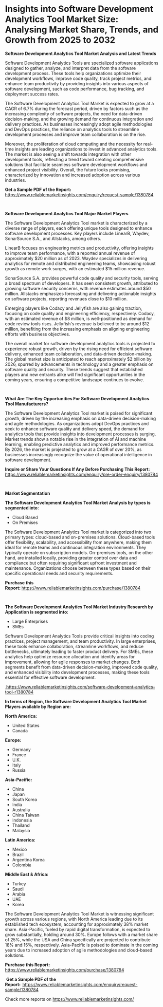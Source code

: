 <p><h1>Insights into Software Development Analytics Tool Market Size: Analysing Market Share, Trends, and Growth from 2025 to 2032</h1></p><p><strong>Software Development Analytics Tool Market Analysis and Latest Trends</strong></p>
<p><p>Software Development Analytics Tools are specialized software applications designed to gather, analyze, and interpret data from the software development process. These tools help organizations optimize their development workflows, improve code quality, track project metrics, and enhance team productivity by providing insights into various aspects of software development, such as code performance, bug tracking, and deployment success rates.</p><p>The Software Development Analytics Tool Market is expected to grow at a CAGR of 6.7% during the forecast period, driven by factors such as the increasing complexity of software projects, the need for data-driven decision-making, and the growing demand for continuous integration and delivery practices. As businesses increasingly adopt agile methodologies and DevOps practices, the reliance on analytics tools to streamline development processes and improve team collaboration is on the rise. </p><p>Moreover, the proliferation of cloud computing and the necessity for real-time insights are leading organizations to invest in advanced analytics tools. The market is also seeing a shift towards integration with other development tools, reflecting a trend toward creating comprehensive solutions that facilitate seamless software development workflows and enhanced project visibility. Overall, the future looks promising, characterized by innovation and increased adoption across various industries.</p></p>
<p><strong>Get a Sample PDF of the Report:&nbsp;</strong> <a href="https://www.reliablemarketinsights.com/enquiry/request-sample/1380784?utm_campaign=3221&utm_medium=2&utm_source=Github&utm_content=ia&utm_term=11032025&utm_id=software-development-analytics-tool">https://www.reliablemarketinsights.com/enquiry/request-sample/1380784</a></p>
<p>&nbsp;</p>
<p><strong>Software Development Analytics Tool Major Market Players</strong></p>
<p><p>The Software Development Analytics Tool market is characterized by a diverse range of players, each offering unique tools designed to enhance software development processes. Key players include LinearB, Waydev, SonarSource S.A., and Allstacks, among others. </p><p>LinearB focuses on engineering metrics and productivity, offering insights to improve team performance, with a reported annual revenue of approximately $20 million as of 2023. Waydev specializes in delivering analytics for remote and distributed engineering teams, showcasing robust growth as remote work surges, with an estimated $15 million revenue.</p><p>SonarSource S.A. provides powerful code quality and security tools, serving a broad spectrum of developers. It has seen consistent growth, attributed to growing software security concerns, with revenue estimates around $50 million. Allstacks emphasizes forecasting and delivering actionable insights on software projects, reporting revenues close to $10 million.</p><p>Emerging players like Codacy and Jellyfish are also gaining traction, focusing on code quality and engineering efficiency, respectively. Codacy, with an estimated revenue of $8 million, is well-positioned as demand for code review tools rises. Jellyfish's revenue is believed to be around $12 million, benefiting from the increasing emphasis on aligning engineering efforts with business objectives.</p><p>The overall market for software development analytics tools is projected to experience robust growth, driven by the rising need for efficient software delivery, enhanced team collaboration, and data-driven decision-making. The global market size is anticipated to reach approximately $2 billion by 2026, spurred by advancements in technology and a greater emphasis on software quality and security. These trends suggest that established players and new entrants alike will find significant opportunities in the coming years, ensuring a competitive landscape continues to evolve.</p></p>
<p>&nbsp;</p>
<p><strong>What Are The Key Opportunities For Software Development Analytics Tool Manufacturers?</strong></p>
<p><p>The Software Development Analytics Tool market is poised for significant growth, driven by the increasing emphasis on data-driven decision-making and agile methodologies. As organizations adopt DevOps practices and seek to enhance software quality and delivery speed, the demand for analytics tools that provide insights into development processes is surging. Market trends show a notable rise in the integration of AI and machine learning, enabling predictive analytics and improved performance metrics. By 2026, the market is projected to grow at a CAGR of over 20%, as businesses increasingly recognize the value of operational intelligence in software development.</p></p>
<p><strong>Inquire or Share Your Questions If Any Before Purchasing This Report:</strong> <a href="https://www.reliablemarketinsights.com/enquiry/pre-order-enquiry/1380784?utm_campaign=3221&utm_medium=2&utm_source=Github&utm_content=ia&utm_term=11032025&utm_id=software-development-analytics-tool">https://www.reliablemarketinsights.com/enquiry/pre-order-enquiry/1380784</a></p>
<p>&nbsp;</p>
<p><strong>Market Segmentation</strong></p>
<p><strong>The Software Development Analytics Tool Market Analysis by types is segmented into:</strong></p>
<p><ul><li>Cloud Based</li><li>On Premises</li></ul></p>
<p><p>The Software Development Analytics Tool market is categorized into two primary types: cloud-based and on-premises solutions. Cloud-based tools offer flexibility, scalability, and accessibility from anywhere, making them ideal for remote teams and continuous integration environments. They typically operate on subscription models. On-premises tools, on the other hand, are installed locally, providing greater control over data and compliance but often requiring significant upfront investment and maintenance. Organizations choose between these types based on their specific operational needs and security requirements.</p></p>
<p><strong>Purchase this Report:&nbsp;</strong><a href="https://www.reliablemarketinsights.com/purchase/1380784?utm_campaign=3221&utm_medium=2&utm_source=Github&utm_content=ia&utm_term=11032025&utm_id=software-development-analytics-tool">https://www.reliablemarketinsights.com/purchase/1380784</a></p>
<p>&nbsp;</p>
<p><strong>The Software Development Analytics Tool Market Industry Research by Application is segmented into:</strong></p>
<p><ul><li>Large Enterprises</li><li>SMEs</li></ul></p>
<p><p>Software Development Analytics Tools provide critical insights into coding practices, project management, and team productivity. In large enterprises, these tools enhance collaboration, streamline workflows, and reduce bottlenecks, ultimately leading to faster product delivery. For SMEs, these analytics help optimize resource allocation and identify areas for improvement, allowing for agile responses to market changes. Both segments benefit from data-driven decision-making, improved code quality, and enhanced visibility into development processes, making these tools essential for effective software development.</p></p>
<p><a href="https://www.reliablemarketinsights.com/software-development-analytics-tool-r1380784?utm_campaign=3221&utm_medium=2&utm_source=Github&utm_content=ia&utm_term=11032025&utm_id=software-development-analytics-tool">&nbsp;https://www.reliablemarketinsights.com/software-development-analytics-tool-r1380784</a></p>
<p><strong>In terms of Region, the Software Development Analytics Tool Market Players available by Region are:</strong></p>
<p>
    <p> <strong> North America: </strong>
        <ul>
            <li>United States</li>
            <li>Canada</li>
        </ul>
        </p> 
    <p> <strong> Europe: </strong>
        <ul>
            <li>Germany</li>
            <li>France</li>
            <li>U.K.</li>
            <li>Italy</li>
            <li>Russia</li>
        </ul>
        </p> 
    <p> <strong> Asia-Pacific: </strong>
        <ul>
            <li>China</li>
            <li>Japan</li>
            <li>South Korea</li>
            <li>India</li>
            <li>Australia</li>
            <li>China Taiwan</li>
            <li>Indonesia</li>
            <li>Thailand</li>
            <li>Malaysia</li>
        </ul>
        </p> 
    <p> <strong> Latin America: </strong>
        <ul>
            <li>Mexico</li>
            <li>Brazil</li>
            <li>Argentina Korea</li>
            <li>Colombia</li>
        </ul>
        </p> 
    <p> <strong> Middle East & Africa: </strong>
        <ul>
            <li>Turkey</li>
            <li>Saudi</li>
            <li>Arabia</li>
            <li>UAE</li>
            <li>Korea</li>
        </ul>
    </p>
    </p>
<p><p>The Software Development Analytics Tool Market is witnessing significant growth across various regions, with North America leading due to its established tech ecosystem, accounting for approximately 38% market share. Asia-Pacific, fueled by rapid digital transformation, is expected to grow substantially, holding around 30%. Europe follows with a market share of 25%, while the USA and China specifically are projected to contribute 18% and 15%, respectively. Asia-Pacific is poised to dominate in the coming years due to increased adoption of agile methodologies and cloud-based solutions.</p></p>
<p><strong>Purchase this Report: </strong><a href="https://www.reliablemarketinsights.com/purchase/1380784?utm_campaign=3221&utm_medium=2&utm_source=Github&utm_content=ia&utm_term=11032025&utm_id=software-development-analytics-tool">https://www.reliablemarketinsights.com/purchase/1380784</a></p>
<p>&nbsp;<strong>Get a Sample PDF of the Report:&nbsp;&nbsp;</strong><a href="https://www.reliablemarketinsights.com/enquiry/request-sample/1380784?utm_campaign=3221&utm_medium=2&utm_source=Github&utm_content=ia&utm_term=11032025&utm_id=software-development-analytics-tool">https://www.reliablemarketinsights.com/enquiry/request-sample/1380784</a></p>
<p><strong></strong></p>
<p>Check more reports on <a href="https://www.reliablemarketinsights.com/?utm_campaign=3221&utm_medium=2&utm_source=Github&utm_content=ia&utm_term=11032025&utm_id=software-development-analytics-tool">https://www.reliablemarketinsights.com/</a></p>